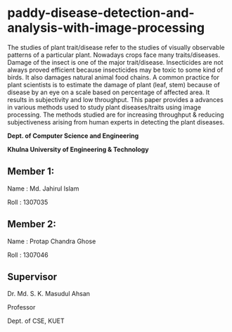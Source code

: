 # paddy-disease-detection-and-analysis-with-image-processing
The studies of plant trait/disease refer to the studies of visually observable patterns of a particular plant. Nowadays  crops face many traits/diseases. Damage of the insect is one of the major trait/disease. Insecticides are not always  proved efficient because insecticides may be toxic to some kind of birds. It also damages natural animal food chains.  A common practice for plant scientists is to estimate the damage of plant (leaf, stem) because of disease by an eye  on a scale based on percentage of affected area. It results in subjectivity and low throughput. This paper provides a  advances in various methods used to study plant diseases/traits using image processing. The methods studied are for  increasing throughput &amp; reducing subjectiveness arising from human experts in detecting the plant diseases.


**Dept. of Computer Science and Engineering**

**Khulna University of Engineering & Technology**

## Member 1:
Name : Md. Jahirul Islam

Roll : 1307035

## Member 2:
Name : Protap Chandra Ghose

Roll : 1307046





## Supervisor
Dr. Md. S. K. Masudul Ahsan

Professor

Dept. of CSE, KUET
